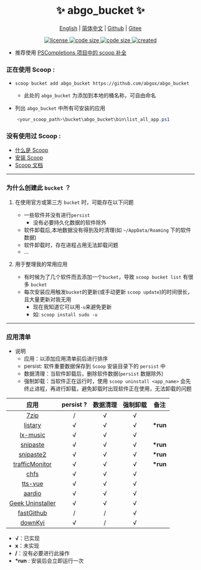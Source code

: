 <p align="center">
    <h1 align="center">✨ abgo_bucket ✨</h1>
</p>

<p align="center">
    <a href="README.md">English</a> |
    <a href="README-CN.md">简体中文</a> |
    <a href="https://github.com/abgox/abgo_bucket">Github</a> |
    <a href="https://gitee.com/abgox/abgo_bucket">Gitee</a>
</p>

<p align="center">
    <a href="https://github.com/abgox/abgo_bucket/blob/main/LICENSE">
        <img src="https://img.shields.io/github/license/abgox/abgo_bucket" alt="license" />
    </a>
    <a href="https://img.shields.io/github/languages/code-size/abgox/abgo_bucket.svg">
        <img src="https://img.shields.io/github/languages/code-size/abgox/abgo_bucket.svg" alt="code size" />
    </a>
    <a href="https://img.shields.io/github/repo-size/abgox/abgo_bucket.svg">
        <img src="https://img.shields.io/github/repo-size/abgox/abgo_bucket.svg" alt="code size" />
    </a>
    <a href="https://github.com/abgox/abgo_bucket">
        <img src="https://img.shields.io/badge/created-2023--6--1-blue" alt="created" />
    </a>
</p>

-   推荐使用 [PSCompletions 项目中的 scoop 补全 ](https://github.com/abgox/PSCompletions "PSCompletions")

### 正在使用 Scoop :

-   `scoop bucket add abgo_bucket https://github.com/abgox/abgo_bucket`

    -   此处的 `abgo_bucket` 为添加到本地的桶名称，可自由命名

-   列出 `abgo_bucket` 中所有可安装的应用

```powershell
    <your_scoop_path>\bucket\abgo_bucket\bin\list_all_app.ps1
```

### 没有使用过 Scoop :

-   [什么是 Scoop](https://github.com/ScoopInstaller/Scoop)
-   [安装 Scoop](https://github.com/ScoopInstaller/Install)
-   [Scoop 文档](https://github.com/ScoopInstaller/Scoop/wiki)

---

### 为什么创建此 `bucket` ？

1. 在使用官方或第三方 `bucket` 时，可能存在以下问题

    - 一些软件并没有进行`persist`
        - 没有必要持久化数据的软件除外
    - 软件卸载后,本地数据没有得到及时清理(如 `~/AppData/Roaming` 下的软件数据)
    - 软件卸载时，存在进程占用无法卸载问题
    - ...

2. 用于整理我的常用应用
    - 有时候为了几个软件而去添加一个`bucket`，导致 `scoop bucket list` 有很多 `bucket`
    - 每次安装应用触发`bucket`的更新(或手动更新 `scoop update`)的时间很长，且大量更新对我无用
        - 现在我知道它可以用`-u`来避免更新
        - 如: `scoop install sudo -u`

---

### 应用清单

-   说明
    -   应用：以添加应用清单前后进行排序
    -   persist: 软件重要数据保存到 `Scoop` 安装目录下的 `persist` 中
    -   数据清理：当软件卸载后，删除软件数据(`persist` 数据除外)
    -   强制卸载：当软件正在运行时，使用 `scoop uninstall <app_name>` 会先终止进程，再进行卸载，避免卸载时出现软件正在使用，无法卸载的问题

|                       应用                       | persist ? | 数据清理 | 强制卸载 | 备注      |
| :----------------------------------------------: | :-------: | :------: | :------: | --------- |
|            [7zip](/bucket/7zip.json)             |     /     |    √     |    √     |           |
|         [listary](/bucket/listary.json)          |     √     |    √     |    √     | **\*run** |
|        [lx-music](/bucket/lx-music.json)         |     √     |    √     |    √     |           |
|        [snipaste](/bucket/snipaste.json)         |     √     |    √     |    √     | **\*run** |
|       [snipaste2](/bucket/snipaste2.json)        |     √     |    √     |    √     | **\*run** |
|  [trafficMonitor](/bucket/trafficMonitor.json)   |     √     |    √     |    √     | **\*run** |
|            [chfs](/bucket/chfs.json)             |     √     |    √     |    √     |           |
|         [tts-vue](/bucket/tts-vue.json)          |     √     |    √     |    √     |           |
|          [aardio](/bucket/aardio.json)           |     √     |    √     |    √     |           |
| [Geek Uninstaller](/bucket/geekUninstaller.json) |     √     |    √     |    √     |           |
|      [fastGithub](/bucket/fastGithub.json)       |     /     |    /     |    √     |           |
|         [downKyi](/bucket/downkyi.json)          |     √     |    /     |    √     |           |

-   **√**：已实现
-   **x**：未实现
-   **/**：没有必要进行此操作
-   **\*run** : 安装后会立即运行一次

